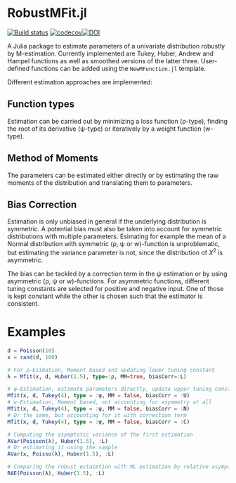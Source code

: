 RobustMFit.jl
=============

[![Build status](https://ci.appveyor.com/api/projects/status/2rir1d6va30gw3hx?svg=true)](https://ci.appveyor.com/project/ManuelStapper/robustmfit-jl) [![codecov](https://codecov.io/gh/ManuelStapper/RobustMFit.jl/branch/main/graph/badge.svg?token=3WH9IXRGBC)](https://codecov.io/gh/ManuelStapper/RobustMFit.jl)[![DOI](https://zenodo.org/badge/525409508.svg)](https://zenodo.org/badge/latestdoi/525409508)

A Julia package to estimate parameters of a univariate distribution robustly by M-estimation. Currently implemented are Tukey, Huber, Andrew and Hampel functions as well as smoothed versions of the latter three. User-defined functions can be added using the `NewMFunction.jl` template.

Different estimation approaches are implemented:

## Function types

Estimation can be carried out by minimizing a loss function (ρ-type), finding the root of its derivative (ψ-type) or iteratively by a weight function (w-type).

## Method of Moments

The parameters can be estimated either directly or by estimating the raw moments of the distribution and translating them to parameters.

## Bias Correction

Estimation is only unbiased in general if the underlying distribution is symmetric. A potential bias must also be taken into account for symmetric distributions with multiple parameters. Esimating for example the mean of a Normal distribution with symmetric (ρ, ψ or w)-function is unproblematic, but estimating the variance parameter is not, since the distribution of $X^2$ is asymmetric.

The bias can be tackled by a correction term in the $\psi$ estimation or by using asymmetric (ρ, ψ or w)-functions. For asymmetric functions, different tuning constants are selected for positive and negative input. One of those is kept constant while the other is chosen such that the estimator is consistent.

# Examples

```julia
d = Poisson(10)
x = rand(d, 100)

# For ρ-Esimation, Moment based and updating lower tuning constant
λ = Mfit(x, d, Huber(1.5), type=:ρ, MM=true, biasCorr=:L)

# ψ-Estimation, estimate parameters directly, update upper tuning constant
Mfit(x, d, Tukey(4), type = :ψ, MM = false, biasCorr = :U)
# w-Estimation, Moment based, not accounting for asymmetry at all
Mfit(x, d, Tukey(4), type = :ψ, MM = false, biasCorr = :N)
# Or the same, but accounting for it with correction term
Mfit(x, d, Tukey(4), type = :ψ, MM = false, biasCorr = :C)

# Computing the asymptotic variance of the first estimation
AVar(Poisson(λ), Huber(1.5), :L)
# Or estimating it using the sample
AVar(x, Poisso(λ), Huber(1.5), :L)

# Comparing the robust estaimtion with ML estimation by relative asymptotic efficiency
RAE(Poisson(λ), Huber(1.5), :L)
```

